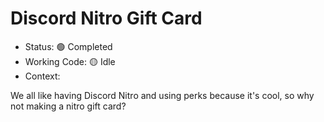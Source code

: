 # Discord Nitro Gift Card

- Status: 🟢 Completed
- Working Code: 🟡 Idle
- Context:

We all like having Discord Nitro and using perks because it's cool, so why not making a nitro gift card?
